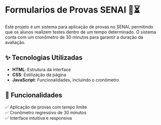 

# Formularios de Provas SENAI 📝⏳  

Este projeto é um sistema para aplicação de provas no SENAI, permitindo que os alunos realizem testes dentro de um tempo determinado. O sistema conta com um cronômetro de 30 minutos para garantir a duração da avaliação.  

## ✨ Tecnologias Utilizadas  
- **HTML**: Estrutura da interface  
- **CSS**: Estilização da página  
- **JavaScript**: Funcionalidades, incluindo o cronômetro  

## 📌 Funcionalidades  
✅ Aplicação de provas com tempo limite  
✅ Cronômetro regressivo de 30 minutos  
✅ Interface intuitiva e responsiva  

